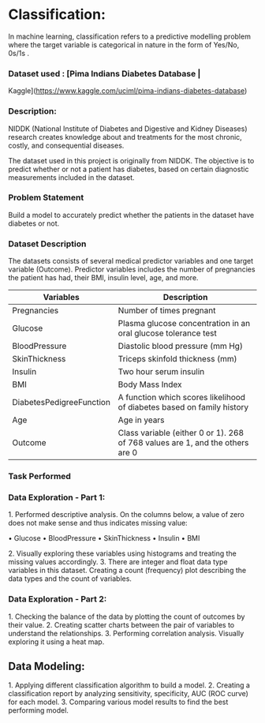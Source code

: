 # Classification:

In machine learning, classification refers to a predictive modelling problem
where the target variable is categorical in nature in the form of Yes/No, 0s/1s
.

### Dataset used : [Pima Indians Diabetes Database \|
Kaggle](https://www.kaggle.com/uciml/pima-indians-diabetes-database)

### Description:
NIDDK (National Institute of Diabetes and Digestive and Kidney Diseases)
research creates knowledge about and treatments for the most chronic, costly,
and consequential diseases.

The dataset used in this project is originally from NIDDK. The objective is to
predict whether or not a patient has diabetes, based on certain diagnostic
measurements included in the dataset.

### Problem Statement
Build a model to accurately predict whether the patients in the dataset have
diabetes or not.

### Dataset Description
The datasets consists of several medical predictor variables and one target
variable (Outcome). Predictor variables includes the number of pregnancies the
patient has had, their BMI, insulin level, age, and more.

| **Variables**            | **Description**                                                               |
|--------------------------|-------------------------------------------------------------------------------|
| Pregnancies              | Number of times pregnant                                                      |
| Glucose                  | Plasma glucose concentration in an oral glucose tolerance test                |
| BloodPressure            | Diastolic blood pressure (mm Hg)                                              |
| SkinThickness            | Triceps skinfold thickness (mm)                                               |
| Insulin                  | Two hour serum insulin                                                        |
| BMI                      | Body Mass Index                                                               |
| DiabetesPedigreeFunction | A function which scores likelihood of diabetes based on family history        |
| Age                      | Age in years                                                                  |
| Outcome                  | Class variable (either 0 or 1). 268 of 768 values are 1, and the others are 0 |

### Task Performed

### Data Exploration - Part 1:
1\. Performed descriptive analysis. On the columns below, a value of zero does
not make sense and thus indicates missing value:

• Glucose
• BloodPressure
• SkinThickness
• Insulin
• BMI

2\. Visually exploring these variables using histograms and treating the missing
values accordingly.
3\. There are integer and float data type variables in this dataset. Creating a
count (frequency) plot describing the data types and the count of variables.

### Data Exploration - Part 2:
1\. Checking the balance of the data by plotting the count of outcomes by their
value.
2\. Creating scatter charts between the pair of variables to understand the
relationships.
3\. Performing correlation analysis. Visually exploring it using a heat map.

## Data Modeling:
1\. Applying different classification algorithm to build a model.
2\. Creating a classification report by analyzing sensitivity, specificity, AUC
(ROC curve) for each model.
3\. Comparing various model results to find the best performing model.
